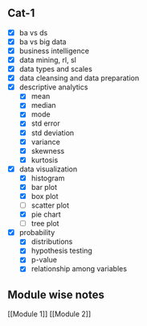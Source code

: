 ## Cat-1
- [x] ba vs ds
- [x] ba vs big data
- [x] business intelligence
- [x] data mining, rl, sl
- [x] data types and scales
- [x] data cleansing and data preparation
- [x] descriptive analytics
	- [x] mean
	- [x] median
	- [x] mode
	- [x] std error
	- [x] std deviation
	- [x] variance
	- [x] skewness
	- [x] kurtosis
- [x] data visualization
	- [x] histogram
	- [x] bar plot
	- [x] box plot
	- [ ] scatter plot
	- [x] pie chart
	- [ ] tree plot
- [x] probability
	- [x] distributions
	- [x] hypothesis testing
	- [x] p-value
	- [x] relationship among variables

## Module wise notes
[[Module 1]]
[[Module 2]]